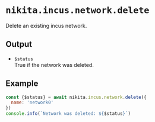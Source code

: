 
# `nikita.incus.network.delete`

Delete an existing incus network.

## Output

* `$status`   
  True if the network was deleted.

## Example

```js
const {$status} = await nikita.incus.network.delete({
  name: 'network0'
})
console.info(`Network was deleted: ${$status}`)
```

